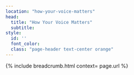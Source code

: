 ```yaml
---
location: "how-your-voice-matters"
head:
  title: "How Your Voice Matters"
  subtitle:
style:
  id: ''
  font_color:
  class: "page-header text-center orange"
---
```

{% include breadcrumb.html context= page.url %}
